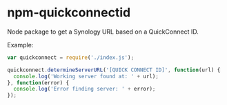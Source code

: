 # npm-quickconnectid
Node package to get a Synology URL based on a QuickConnect ID.

Example:

```javascript
var quickconnect = require('./index.js');

quickconnect.determineServerURL('[QUICK CONNECT ID]', function(url) {
  console.log('Working server found at: ' + url);
}, function(error) {
  console.log('Error finding server: ' + error);
});
```
